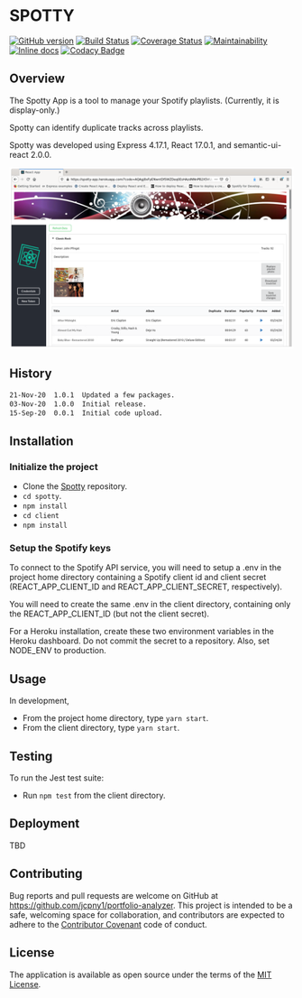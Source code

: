 # SPOTTY

[![GitHub version](https://badge.fury.io/gh/jcpny1%2Fspotty.svg)](https://badge.fury.io/gh/jcpny1%2Fspotty)
[![Build Status](https://travis-ci.org/jcpny1/spotty.svg?branch=master)](https://travis-ci.org/jcpny1/spotty)
[![Coverage Status](https://coveralls.io/repos/github/jcpny1/spotty/badge.svg?branch=master)](https://coveralls.io/github/jcpny1/spotty?branch=master)
[![Maintainability](https://api.codeclimate.com/v1/badges/2cf719fe5cd39a8faf59/maintainability)](https://codeclimate.com/github/jcpny1/spotty/maintainability)
[![Inline docs](http://inch-ci.org/github/jcpny1/spotty.svg)](http://inch-ci.org/github/jcpny1/spotty)
[![Codacy Badge](https://api.codacy.com/project/badge/Grade/00dbafbcb50c427693f4ec7126a011dc)](https://app.codacy.com/gh/jcpny1/spotty?utm_source=github.com&utm_medium=referral&utm_content=jcpny1/spotty&utm_campaign=Badge_Grade)

## Overview

The Spotty App is a tool to manage your Spotify playlists. (Currently, it is display-only.)

Spotty can identify duplicate tracks across playlists.

Spotty was developed using Express 4.17.1, React 17.0.1, and semantic-ui-react 2.0.0.

![Portfolio Analyzer Positions Page](https://github.com/jcpny1/spotty/blob/master/Screenshot-2020-11-06.png?raw=true "Spotty Home Page")

## History
```
21-Nov-20  1.0.1  Updated a few packages.
03-Nov-20  1.0.0  Initial release.
15-Sep-20  0.0.1  Initial code upload.
```

## Installation

### Initialize the project
* Clone the [Spotty](https://github.com/jcpny1/spotty) repository.
* `cd spotty`.
* `npm install`
* `cd client`
* `npm install`

### Setup the Spotify keys
To connect to the Spotify API service, you will need to setup a .env in the project home directory containing a Spotify client id and client secret (REACT_APP_CLIENT_ID and REACT_APP_CLIENT_SECRET, respectively).

You will need to create the same .env in the client directory, containing only the REACT_APP_CLIENT_ID (but not the client secret).

For a Heroku installation, create these two environment variables in the Heroku dashboard. Do not commit the secret to a repository. Also, set NODE_ENV to production.

## Usage

In development,
* From the project home directory, type `yarn start`.
* From the client directory, type `yarn start`.

## Testing

To run the Jest test suite:
* Run `npm test` from the client directory.

## Deployment

TBD

## Contributing

Bug reports and pull requests are welcome on GitHub at https://github.com/jcpny1/portfolio-analyzer.
This project is intended to be a safe, welcoming space for collaboration, and contributors are expected to adhere to the [Contributor Covenant](http://contributor-covenant.org) code of conduct.

## License

The application is available as open source under the terms of the [MIT License](http://opensource.org/licenses/MIT).
